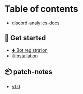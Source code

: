 # Table of contents

* [discord-analytics-docs](README.md)

## 🔨 Get started

* [➕ Bot registration](get-started/bot-registration.md)
* [🌐Installation](get-started/installation.md)

## 📦 patch-notes

* [v1.0](patch-notes/v1.0.md)
